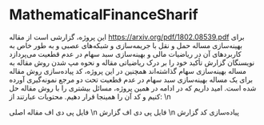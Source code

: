 # MathematicalFinanceSharif

این پروژه، گزارشی است از مقاله https://arxiv.org/pdf/1802.08539.pdf برای بهینه‌سازی مساله حمل و نقل با جریمه‌سازی و شبکه‌های عصبی و به طور خاص به کاربردهای آن در ریاضیات مالی و بهینه‌سازی سبد سهام در عدم قطعیت می‌پردازد
نویسنگان گزارش تأکید خود را بر درک ریاضیاتی مقاله و نحوه مپ شدن روش مقاله به مساله بهینه‌سازی سهام گذاشته‌اند
همچنین در این پروژه، کد پیاده‌سازی روش مقاله برای یک مساله بهینه‌سازی سبد سهام در عدم قطعیت تحت دو مرجع نمونه‌گیری آورده شده است.
امید داریم که در ادامه در همین پروژه، مسائل بیشتری را با روش مقاله حل کنیم و کد آن را همینجا قرار دهیم.
محتویات عبارتند از:
\n

فایل پی دی اف مقاله اصلی
\n
فایل پی دی اف گزارش
\n
پیاده‌سازی کد گزارش
